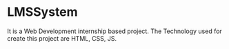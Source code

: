 # LMSSystem
It is a Web Development internship based project.
The Technology used for create this project are HTML, CSS, JS.

